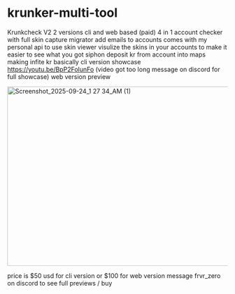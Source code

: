 # krunker-multi-tool
Krunkcheck V2 2 versions cli and web based (paid)
4 in 1
account checker with full skin capture
migrator add emails to accounts comes with my personal api to use
skin viewer visulize the skins in your accounts to make it easier to see what you got
siphon deposit kr from account into maps making infite kr basically
cli version showcase 
https://youtu.be/BpP2FolunFo (video got too long message on discord for full showcase)
web version preview

<img width="642" height="411" alt="Screenshot_2025-09-24_1 27 34_AM (1)" src="https://github.com/user-attachments/assets/411c578a-629c-4355-a53e-326363c9dc68" />



price is $50 usd for cli version or $100 for web version message frvr_zero on discord to see full previews / buy
